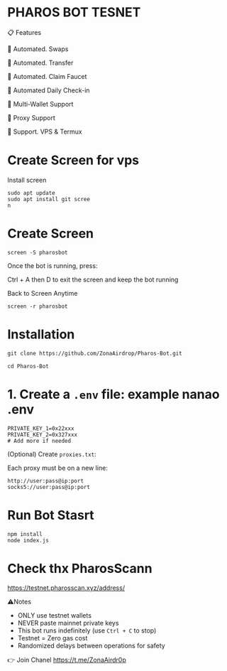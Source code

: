 # PHAROS BOT TESNET 

 📋 Features
 
🚀 Automated. Swaps

🚀 Automated. Transfer 

🚀 Automated. Claim Faucet 

🚀 Automated Daily Check-in

🚀 Multi-Wallet Support

🚀 Proxy Support

🚀 Support. VPS & Termux 

# Create Screen for vps 
Install screen 

````
sudo apt update
sudo apt install git scree
n
````
# Create Screen 

````
screen -S pharosbot
````
Once the bot is running, press:

Ctrl + A then D to exit the screen and keep the bot running

Back to Screen Anytime

````
screen -r pharosbot
````

 # Installation

````markdown
git clone https://github.com/ZonaAirdrop/Pharos-Bot.git
````
````
cd Pharos-Bot
````

# 1. Create a `.env` file: example nanao .env
```env
PRIVATE_KEY_1=0x22xxx
PRIVATE_KEY_2=0x327xxx
# Add more if needed
````
(Optional) Create `proxies.txt`:

Each proxy must be on a new line:

```
http://user:pass@ip:port
socks5://user:pass@ip:port
```

# Run Bot Stasrt 

````
npm install
node index.js
   ````
# Check thx PharosScann 

https://testnet.pharosscan.xyz/address/

⚠️Notes 

- ONLY use testnet wallets  
- NEVER paste mainnet private keys  
- This bot runs indefinitely (use `Ctrl + C` to stop)  
- Testnet = Zero gas cost  
- Randomized delays between operations for safety

👉 Join Chanel https://t.me/ZonaAirdr0p
